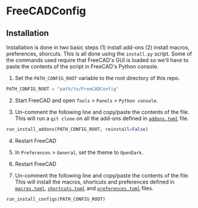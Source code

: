 # FreeCADConfig

## Installation

Installation is done in two basic steps (1) install add-ons (2) install macros, preferences,
shorcuts. This is all done using the `install.py` script. Some of the commands used require that
FreeCAD's GUI is loaded so we'll have to paste the contents of the script in FreeCAD's Python
console.

1. Set the `PATH_CONFIG_ROOT` variable to the root directory of this repo.

```python
PATH_CONFIG_ROOT = "path/to/FreeCADConfig"
```

2. Start FreeCAD and open `Tools` > `Panels` > `Python console`.

3. Un-comment the following line and copy/paste the contents of the file. This will run a `git
clone` on all the add-ons defined in [`addons.toml`][addons] file.

```python
run_install_addons(PATH_CONFIG_ROOT, reinstall=False)
```

4. Restart FreeCAD

5. In `Preferences` > `General`, set the theme to `OpenDark`.

6. Restart FreeCAD

7. Un-comment the following line and copy/paste the contents of the file. This will
   install the macros, shortcuts and preferences defined in [`macros.toml`][macros],
   [`shortcuts.toml`][shortcuts] and [`preferences.toml`][preferences] files.

```python
run_install_configs(PATH_CONFIG_ROOT)
```

[addons]: ./src/config/addons.toml
[macros]: ./src/config/macros.toml
[shortcuts]: ./src/config/shortcuts.toml
[preferences]: ./src/config/preferences.toml
